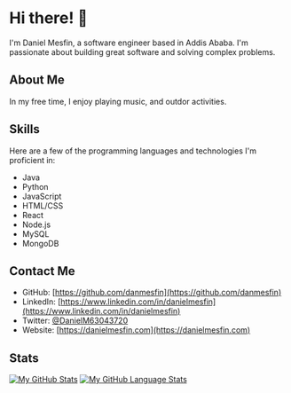 # Hi there! 👋

I'm Daniel Mesfin, a software engineer based in Addis Ababa. I'm passionate about building great software and solving complex problems.

## About Me


In my free time, I enjoy playing music, and outdor activities.

## Skills

Here are a few of the programming languages and technologies I'm proficient in:

- Java
- Python
- JavaScript
- HTML/CSS
- React
- Node.js
- MySQL
- MongoDB

## Contact Me

- GitHub: [https://github.com/danmesfin](https://github.com/danmesfin)
- LinkedIn: [https://www.linkedin.com/in/danielmesfin](https://www.linkedin.com/in/danielmesfin)
- Twitter: [@DanielM63043720](https://twitter.com/DanielM63043720)
- Website: [https://danielmesfin.com](https://danielmesfin.com)

## Stats

[![My GitHub Stats](https://github-readme-stats.vercel.app/api/?username=danmesfin&count_private=true&theme=tokyonight&showicons=true)]()
[![My GitHub Language Stats](https://github-readme-stats.vercel.app/api/top-langs/?username=danmesfin&langs_count=5&theme=tokyonight)]()


